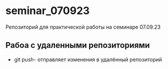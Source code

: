 ﻿# seminar_070923
Репозиторий для практической работы на семинаре 07.09.23
## Рабоа с удаленными репозиториями
* git push- отправляет изменения в удалённый репозиторий